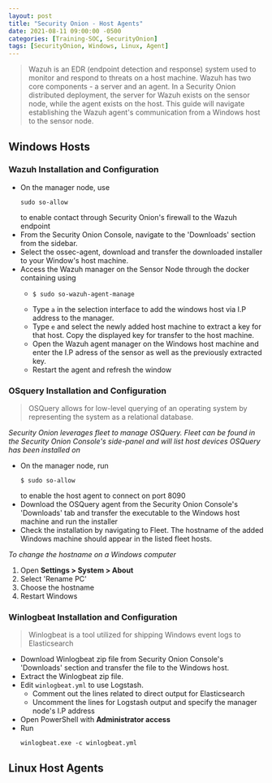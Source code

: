 ```yaml
---
layout: post
title: "Security Onion - Host Agents"
date: 2021-08-11 09:00:00 -0500
categories: [Training-SOC, SecurityOnion]
tags: [SecurityOnion, Windows, Linux, Agent]
---
```



 
  > Wazuh is an EDR (endpoint detection and response) system used to monitor and respond to threats on a host machine. Wazuh has two core components - a server and an agent. In a Security Onion distributed deployment, the server for Wazuh exists on the sensor node, while the agent exists on the host. This guide will navigate establishing the Wazuh agent's communication from a Windows host to the sensor node.

  ## Windows Hosts

  ### Wazuh Installation and Configuration
  
- On the manager node, use 
  ```console
  sudo so-allow
  ```
  to enable contact through Security Onion's firewall to the Wazuh endpoint
- From the Security Onion Console, navigate to the 'Downloads' section from the sidebar.
- Select the ossec-agent, download and transfer the downloaded installer to your Window's host machine.
- Access the Wazuh manager on the Sensor Node through the docker containing using
  - ```console
    $ sudo so-wazuh-agent-manage
    ```
  - Type `a` in the selection interface to add the windows host via I.P address to the manager.
  - Type `e` and select the newly added host machine to extract a key for that host. Copy the displayed key for transfer to the host machine.
  - Open the Wazuh agent manager on the Windows host machine and enter the I.P adress of the sensor as well as the previously extracted key.
  - Restart the agent and refresh the window
    
### OSquery Installation and Configuration

> OSQuery allows for low-level querying of an operating system by representing the system as a relational database.

_Security Onion leverages fleet to manage OSQuery. Fleet can be found in the Security Onion Console's side-panel and will list host devices OSQuery has been installed on_
- On the manager node, run
  ```console
  $ sudo so-allow
  ```
  to enable the host agent to connect on port 8090
- Download the OSQuery agent from the Security Onion Console's 'Downloads' tab and transfer the executable to the Windows host machine and run the installer
- Check the installation by navigating to Fleet. The hostname of the added Windows machine should appear in the listed fleet hosts.

_To change the hostname on a Windows computer_
 1. Open <b> Settings > System > About </b>
 2. Select 'Rename PC'
 3. Choose the hostname
 4. Restart Windows

### Winlogbeat Installation and Configuration

> Winlogbeat is a tool utilized for shipping Windows event logs to Elasticsearch

- Download Winlogbeat zip file from Security Onion Console's 'Downloads' section and transfer the file to the Windows host.
- Extract the Winlogbeat zip file.
- Edit `winlogbeat.yml` to use Logstash.
  - Comment out the lines related to direct output for Elasticsearch
  - Uncomment the lines for Logstash output and specify the manager node's I.P address
- Open PowerShell with <b>Administrator access</b>
- Run 
  ```console
  winlogbeat.exe -c winlogbeat.yml
  ``` 

## Linux Host Agents







